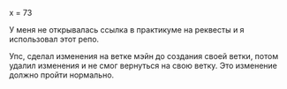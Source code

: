 x = 73

У меня не открывалась ссылка в практикуме на реквесты и я использовал этот репо. 

Упс, сделал изменения на ветке мэйн до создания своей ветки, потом удалил изменения и не смог вернуться на свою ветку. Это изменение должно пройти нормально. 